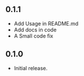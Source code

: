 ## 0.1.1

* Add Usage in README.md
* Add docs in code
* A Small code fix

## 0.1.0

* Initial release.